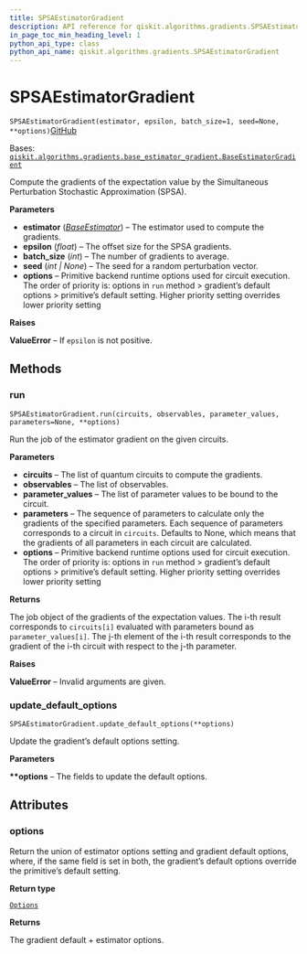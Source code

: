 ```yaml
---
title: SPSAEstimatorGradient
description: API reference for qiskit.algorithms.gradients.SPSAEstimatorGradient
in_page_toc_min_heading_level: 1
python_api_type: class
python_api_name: qiskit.algorithms.gradients.SPSAEstimatorGradient
---
```


# SPSAEstimatorGradient

<span id="qiskit.algorithms.gradients.SPSAEstimatorGradient" />

`SPSAEstimatorGradient(estimator, epsilon, batch_size=1, seed=None, **options)`[GitHub](https://github.com/qiskit/qiskit/tree/stable/0.39/qiskit/algorithms/gradients/spsa_estimator_gradient.py "view source code")

Bases: [`qiskit.algorithms.gradients.base_estimator_gradient.BaseEstimatorGradient`](qiskit.algorithms.gradients.BaseEstimatorGradient "qiskit.algorithms.gradients.base_estimator_gradient.BaseEstimatorGradient")

Compute the gradients of the expectation value by the Simultaneous Perturbation Stochastic Approximation (SPSA).

**Parameters**

*   **estimator** ([*BaseEstimator*](qiskit.primitives.BaseEstimator "qiskit.primitives.BaseEstimator")) – The estimator used to compute the gradients.
*   **epsilon** (*float*) – The offset size for the SPSA gradients.
*   **batch\_size** (*int*) – The number of gradients to average.
*   **seed** (*int | None*) – The seed for a random perturbation vector.
*   **options** – Primitive backend runtime options used for circuit execution. The order of priority is: options in `run` method > gradient’s default options > primitive’s default setting. Higher priority setting overrides lower priority setting

**Raises**

**ValueError** – If `epsilon` is not positive.

## Methods

### run

<span id="qiskit.algorithms.gradients.SPSAEstimatorGradient.run" />

`SPSAEstimatorGradient.run(circuits, observables, parameter_values, parameters=None, **options)`

Run the job of the estimator gradient on the given circuits.

**Parameters**

*   **circuits** – The list of quantum circuits to compute the gradients.
*   **observables** – The list of observables.
*   **parameter\_values** – The list of parameter values to be bound to the circuit.
*   **parameters** – The sequence of parameters to calculate only the gradients of the specified parameters. Each sequence of parameters corresponds to a circuit in `circuits`. Defaults to None, which means that the gradients of all parameters in each circuit are calculated.
*   **options** – Primitive backend runtime options used for circuit execution. The order of priority is: options in `run` method > gradient’s default options > primitive’s default setting. Higher priority setting overrides lower priority setting

**Returns**

The job object of the gradients of the expectation values. The i-th result corresponds to `circuits[i]` evaluated with parameters bound as `parameter_values[i]`. The j-th element of the i-th result corresponds to the gradient of the i-th circuit with respect to the j-th parameter.

**Raises**

**ValueError** – Invalid arguments are given.

### update\_default\_options

<span id="qiskit.algorithms.gradients.SPSAEstimatorGradient.update_default_options" />

`SPSAEstimatorGradient.update_default_options(**options)`

Update the gradient’s default options setting.

**Parameters**

**\*\*options** – The fields to update the default options.

## Attributes

<span id="qiskit.algorithms.gradients.SPSAEstimatorGradient.options" />

### options

Return the union of estimator options setting and gradient default options, where, if the same field is set in both, the gradient’s default options override the primitive’s default setting.

**Return type**

[`Options`](qiskit.providers.Options "qiskit.providers.options.Options")

**Returns**

The gradient default + estimator options.

